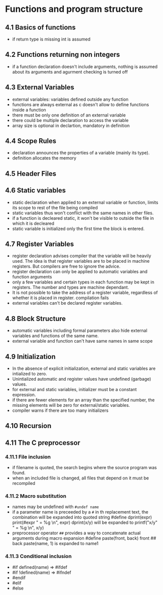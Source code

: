 # Functions and program structure

## 4.1 Basics of functions
 - if return type is missing int is assumed

## 4.2 Functions returning non integers

 - if a function declaration doesn't include arguments, nothing is assumed about
   its arguments and agurment checking is turned off

## 4.3 External Variables

- external variables: variables defined outside any function
- functions are always external as c doesn't allow to define functions
  inside a function
- there must be only one definition of an external variable
- there could be multiple declaration to access the variable
- array size is optional in declartion, mandatory in definition

## 4.4 Scope Rules
- declaration announces the properties of a variable (mainly its type).
- definition allocates the memory
## 4.5 Header Files
## 4.6 Static variables
- static declaration when applied to an external variable or function,
  limits its scope to rest of the file being compiled
- static variables thus won't conflict with the same names in other files.
- if a function is decleared static, it won't be visible to outside the file
  in which it is decleared
- static variable is initialized only the first time the block is entered.

## 4.7 Register Variables
- register declaration advises compiler that the variable will be heavily
  used. The idea is that register variables are to be placed in machine
  registers. But compilers are free to ignore the advice.
- register declaration can only be applied to automatic variables and
  function arguments
- only a few variables and certain types in each function may be kept in
  registers. The number and types are machine dependant.
- It is not possible to take the address of a register variable, regardless
  of whether it is placed in register. compilation fails
- external variables can't be declared register variables.

## 4.8 Block Structure
- automatic variables including formal parameters also hide external
  variables and functions of the same name.
- external variable and function can't have same names in same scope

## 4.9 Initialization
- In the absence of explicit initialization, external and static variables
  are intialized to zero.
- Unintialized automatic and register values have undefined (garbage) values.
- for external and static variables, initializer must be a constant expression.
- if there are fewer elements for an array than the specified number, the
  missing elements will be zero for external/static variables.
- compiler warns if there are too many initializers

## 4.10 Recursion
## 4.11 The C preprocessor
### 4.11.1 File inclusion
- if filename is quoted, the search begins where the source program was found.
- when an included file is changed, all files that depend on it must be recompiled

### 4.11.2 Macro substitution
- names may be undefined with `#undef name`
- if a parameter name is preceeded by a `#` in th replacement text, the
  combination will be expanded into quoted string
  #define dprint(expr) print(#expr " = %g \n", expr)
  dprint(x/y) will be expanded to printf("x/y" " = %g \n", x/y)
- preprocessor operator `##` provides a way to concatenate actual arguments
  during macro expansion
  #define paste(front, back) front ## back
  paste(name, 1) is expanded to name1

### 4.11.3 Conditional inclusion
- #if defined(name) => #ifdef
- #if !defined(name) => #ifndef
- #endif
- #elif
- #else
